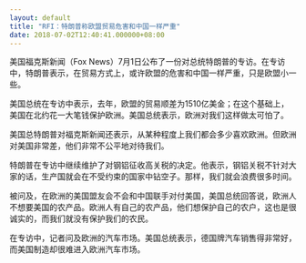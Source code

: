 ```yaml
---
layout: default
title: "RFI：特朗普称欧盟贸易危害和中国一样严重"
date: 2018-07-02T12:40:41.000000+08:00
---
```


美国福克斯新闻（Fox News）7月1日公布了一份对总统特朗普的专访。在专访中，特朗普表示，在贸易方式上，或许欧盟的危害和中国一样严重，只是欧盟小一些。

美国总统在专访中表示，去年，欧盟的贸易顺差为1510亿美金；在这个基础上，美国在北约花一大笔钱保护欧洲。美国总统表示，欧洲对我们这样做太可怕了。

美国总特朗普对福克斯新闻还表示，从某种程度上我们都会多少喜欢欧洲。但欧洲对美国非常差，他们非常不公平地对待我们。

特朗普在专访中继续维护了对钢铝征收高关税的决定。他表示，钢铝关税不针对大家的话，生产国就会在不受约束的国家中钻空子。那样，我们就会浪费很多时间。

被问及，在欧洲的美国盟友会不会和中国联手对付美国，美国总统回答说，欧洲人不想要美国的农产品。欧洲人有自己的农产品，他们想保护自己的农户，这也是很诚实的，而我们就没有保护我们的农民。

在专访中，记者问及欧洲的汽车市场。美国总统表示，德国牌汽车销售得非常好，而美国制造却很难进入欧洲汽车市场。


